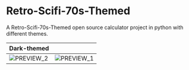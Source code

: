 # Retro-Scifi-70s-Themed
A Retro-Scifi-70s-Themed open source calculator project in python with different themes.

| Dark-themed                            |                            |
| ----------------------------------- | ----------------------------------- |
| ![PREVIEW_2](https://github.com/MardOrange/Retro-Scifi-70s-Themed/assets/144544417/64ea773d-075d-497e-bcc6-ced7105f5461) | ![PREVIEW_1](https://github.com/MardOrange/Retro-Scifi-70s-Themed/assets/144544417/d64224c3-ad0a-4bf0-bca2-040c57baf612) |
